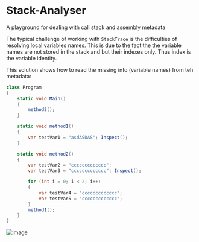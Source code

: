 # Stack-Analyser
A playground for dealing with call stack and assembly metadata 

The typical challenge of working with `StackTrace` is the difficulties of resolving local variables names. This is due to the fact the the variable names are not stored in the stack and but their indexes only. Thus index is the variable identity. 

This solution shows how to read the missing info (variable names) from teh metadata:   


```C#
class Program
{
    static void Main()
    {
        method2();
    }

    static void method1()
    {
        var testVar1 = "asdASDAS"; Inspect();
    }

    static void method2()
    {
        var testVar2 = "ccccccccccccc";
        var testVar3 = "ccccccccccccc"; Inspect();

        for (int i = 0; i < 2; i++)
        {
            var testVar4 = "ccccccccccccc";
            var testVar5 = "ccccccccccccc";
        }
        method1();
    }
}
```

![image](https://user-images.githubusercontent.com/16729806/199244048-fbb139cd-0305-4f21-8541-15b80bf94510.png)


